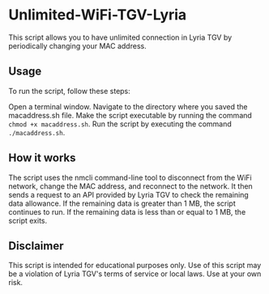 # Unlimited-WiFi-TGV-Lyria
This script allows you to have unlimited connection in Lyria TGV by periodically changing your MAC address.

## Usage
To run the script, follow these steps:

Open a terminal window.
Navigate to the directory where you saved the macaddress.sh file.
Make the script executable by running the command `chmod +x macaddress.sh`.
Run the script by executing the command `./macaddress.sh`.

## How it works
The script uses the nmcli command-line tool to disconnect from the WiFi network, change the MAC address, and reconnect to the network. It then sends a request to an API provided by Lyria TGV to check the remaining data allowance. If the remaining data is greater than 1 MB, the script continues to run. If the remaining data is less than or equal to 1 MB, the script exits.

## Disclaimer
This script is intended for educational purposes only. Use of this script may be a violation of Lyria TGV's terms of service or local laws. Use at your own risk.

